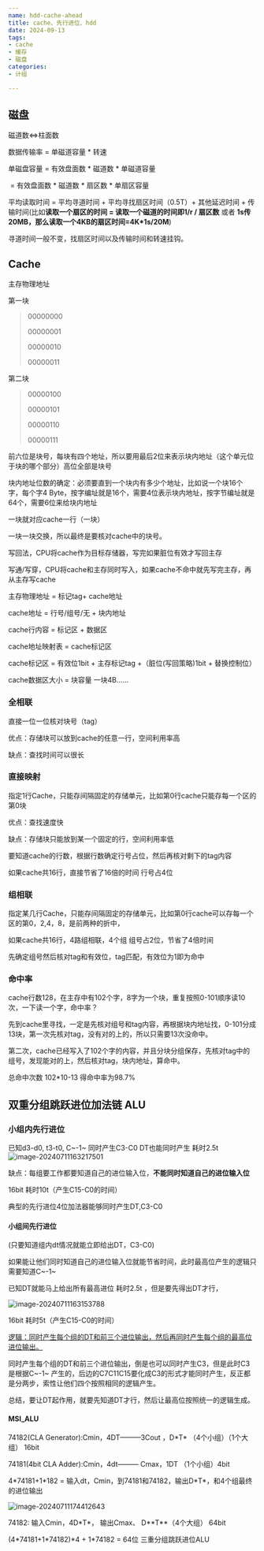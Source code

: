 ```yaml
---
name: hdd-cache-ahead
title: cache、先行进位、hdd
date: 2024-09-13
tags:
- cache
- 缓存
- 磁盘
categories:
- 计组

---
```




## 磁盘

磁道数⇔柱面数

数据传输率 = 单磁道容量 * 转速

单磁盘容量 = 有效盘面数 * 磁道数 * 单磁道容量 

​		   = 有效盘面数 * 磁道数 * 扇区数 * 单扇区容量 

平均读取时间 = 平均寻道时间 + 平均寻找扇区时间（0.5T）+ 其他延迟时间 + 传输时间(比如**读取一个扇区的时间 = 读取一个磁道的时间即1/r / 扇区数**  或者 **1s传20MB，那么读取一个4KB的扇区时间=4K\*1s/20M**)

 寻道时间一般不变，找扇区时间以及传输时间和转速挂钩。

## Cache

主存物理地址

第一块

> 00000000
>
> 00000001
>
> 00000010
>
> 00000011

第二块

> 00000100
>
> 00000101
>
> 00000110
>
> 00000111

前六位是块号，每块有四个地址，所以要用最后2位来表示块内地址（这个单元位于块的哪个部分）高位全部是块号

块内地址位数的确定：必须要直到一个块内有多少个地址，比如说一个块16个字，每个字4 Byte，按字编址就是16个，需要4位表示块内地址，按字节编址就是64个，需要6位来给块内地址

一块就对应cache一行（一块）

一块一块交换，所以最终是要核对cache中的块号。

写回法，CPU将cache作为目标存储器，写完如果脏位有效才写回主存

写通/写穿，CPU将cache和主存同时写入，如果cache不命中就先写完主存，再从主存写cache



主存物理地址 = 标记tag+ cache地址

cache地址 = 行号/组号/无 + 块内地址



cache行内容 = 标记区 + 数据区

cache地址映射表 = cache标记区

cache标记区 = 有效位1bit + 主存标记tag +（脏位(写回策略)1bit + 替换控制位）

cache数据区大小 = 块容量 一块4B......

### 全相联

直接一位一位核对块号（tag） 

优点：存储块可以放到cache的任意一行，空间利用率高

缺点：查找时间可以很长

### 直接映射

指定1行Cache，只能存间隔固定的存储单元，比如第0行cache只能存每一个区的第0块

优点：查找速度快

缺点：存储块只能放到某一个固定的行，空间利用率低

要知道cache的行数，根据行数确定行号占位，然后再核对剩下的tag内容

如果cache共16行，直接节省了16倍的时间 行号占4位

### 组相联

指定某几行Cache，只能存间隔固定的存储单元，比如第0行cache可以存每一个区的第0，2,4，8，是前两种的折中，

如果cache共16行，4路组相联，4个组 组号占2位，节省了4倍时间

先确定组号然后核对tag和有效位，tag匹配，有效位为1即为命中

### 命中率

cache行数128，在主存中有102个字，8字为一个块，重复按照0-101顺序读10次，一下读一个字，命中率？

先到cache里寻找，一定是先核对组号和tag内容，再根据块内地址找，0-101分成13块，第一次先核对tag，没有对的上的，所以只需要13次没命中。

第二次，cache已经写入了102个字的内容，并且分块分组保存，先核对tag中的组号，发现能对的上，然后核对tag，块内地址，算命中。

总命中次数 102*10-13 得命中率为98.7%

## 双重分组跳跃进位加法链 ALU

### 小组内先行进位

已知d3-d0, t3-t0, C~-1~  同时产生C3-C0 DT也能同时产生 耗时2.5t![image-20240711163217501](https://pub-9e727eae11e040a4aa2b1feedc2608d2.r2.dev/PicGo/image-20240711163217501.png)

缺点：每组要工作都要知道自己的进位输入位，**不能同时知道自己的进位输入位** 

16bit 耗时10t（产生C15-C0的时间）

典型的先行进位4位加法器能够同时产生DT,C3-C0

#### 小组间先行进位

(只要知道组内dt情况就能立即给出DT，C3-C0)

如果能让他们同时知道自己的进位输入位就能节省时间，此时最高位产生的逻辑只需要知道C~-1~ 

已知DT就能马上给出所有最高进位 耗时2.5t ，但是要先得出DT才行，

![image-20240711163153788](https://pub-9e727eae11e040a4aa2b1feedc2608d2.r2.dev/PicGo/image-20240711163153788-1720686897748-1.png)

16bit 耗时5t（产生C15-C0的时间）

<u>逻辑：同时产生每个组的DT和前三个进位输出，然后再同时产生每个组的最高位进位输出。</u>

同时产生每个组的DT和前三个进位输出，倒是也可以同时产生C3，但是此时C3是根据C~-1~ 产生的，后边的C7C11C15要化成C3的形式才能同时产生，反正都是分两步，索性让他们四个按照相同的逻辑产生。

总结，要让DT起作用，就要先知道DT才行，然后让最高位按照统一的逻辑生成。

#### MSI_ALU

74182(CLA Generator):Cmin，4DT———3Cout ，D*T\* （4个小组）（1个大组） 16bit 

74181(4bit CLA Adder):Cmin，4dt——— Cmax，1DT  （1个小组）4bit 

4*74181+1\*182 = 输入dt，Cmin，到74181和74182，输出D\*T\*，和4个组最终的进位输出

![image-20240711174412643](https://pub-9e727eae11e040a4aa2b1feedc2608d2.r2.dev/PicGo/image-20240711174412643.png)

74182: 输入Cmin，4D\*T\*，  输出Cmax、 D**T\*\*（4个大组） 64bit

(4*74181+1\*74182)\*4 + 1\*74182 = 64位 三重分组跳跃进位ALU 

## 